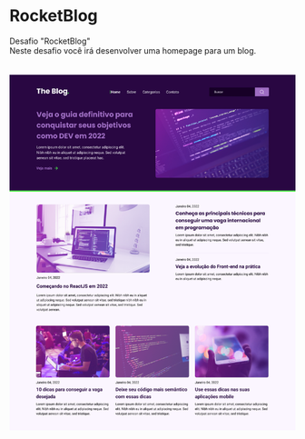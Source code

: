 # RocketBlog
Desafio "RocketBlog"<br>
Neste desafio você irá desenvolver uma homepage para um blog.<br><br><br>
![Dektop](desktop.png)
